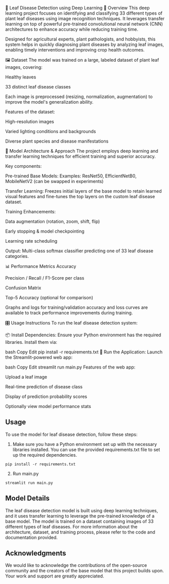 
🍃 Leaf Disease Detection using Deep Learning
📌 Overview
This deep learning project focuses on identifying and classifying 33 different types of plant leaf diseases using image recognition techniques. It leverages transfer learning on top of powerful pre-trained convolutional neural network (CNN) architectures to enhance accuracy while reducing training time.

Designed for agricultural experts, plant pathologists, and hobbyists, this system helps in quickly diagnosing plant diseases by analyzing leaf images, enabling timely interventions and improving crop health outcomes.

🖼️ Dataset
The model was trained on a large, labeled dataset of plant leaf images, covering:

Healthy leaves

33 distinct leaf disease classes

Each image is preprocessed (resizing, normalization, augmentation) to improve the model's generalization ability.

Features of the dataset:

High-resolution images

Varied lighting conditions and backgrounds

Diverse plant species and disease manifestations

🧠 Model Architecture & Approach
The project employs deep learning and transfer learning techniques for efficient training and superior accuracy.

Key components:

Pre-trained Base Models:
Examples: ResNet50, EfficientNetB0, MobileNetV2 (can be swapped in experiments)

Transfer Learning:
Freezes initial layers of the base model to retain learned visual features and fine-tunes the top layers on the custom leaf disease dataset.

Training Enhancements:

Data augmentation (rotation, zoom, shift, flip)

Early stopping & model checkpointing

Learning rate scheduling

Output:
Multi-class softmax classifier predicting one of 33 leaf disease categories.

📊 Performance Metrics
Accuracy

Precision / Recall / F1-Score per class

Confusion Matrix

Top-5 Accuracy (optional for comparison)

Graphs and logs for training/validation accuracy and loss curves are available to track performance improvements during training.

🎛️ Usage Instructions
To run the leaf disease detection system:

📦 Install Dependencies:
Ensure your Python environment has the required libraries. Install them via:

bash
Copy
Edit
pip install -r requirements.txt
🚀 Run the Application:
Launch the Streamlit-powered web app:

bash
Copy
Edit
streamlit run main.py
Features of the web app:

Upload a leaf image

Real-time prediction of disease class

Display of prediction probability scores

Optionally view model performance stats


## Usage

To use the model for leaf disease detection, follow these steps:

1. Make sure you have a Python environment set up with the necessary libraries installed. You can use the provided requirements.txt file to set up the required dependencies.

```
pip install -r requirements.txt
```

2. Run main.py

```
streamlit run main.py 
```

## Model Details
The leaf disease detection model is built using deep learning techniques, and it uses transfer learning to leverage the pre-trained knowledge of a base model. The model is trained on a dataset containing images of 33 different types of leaf diseases. For more information about the architecture, dataset, and training process, please refer to the code and documentation provided.


## Acknowledgments
We would like to acknowledge the contributions of the open-source community and the creators of the base model that this project builds upon. Your work and support are greatly appreciated.
